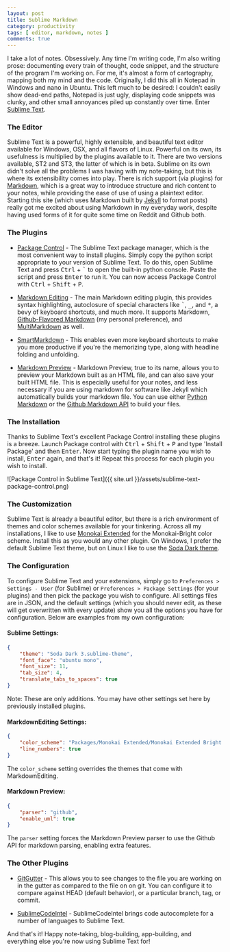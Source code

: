 ```yaml
---
layout: post
title: Sublime Markdown
category: productivity
tags: [ editor, markdown, notes ] 
comments: true
---
```


I take a lot of notes. Obsessively. Any time I'm writing code, I'm also writing prose: documenting every train of thought, code snippet, and the structure of the program I'm working on. For me, it's almost a form of cartography, mapping both my mind and the code. Originally, I did this all in Notepad in Windows and nano in Ubuntu. This left much to be desired: I couldn't easily show dead-end paths, Notepad is just ugly, displaying code snippets was clunky, and other small annoyances piled up constantly over time. Enter [Sublime Text](https://www.sublimetext.com/).

### The Editor

Sublime Text is a powerful, highly extensible, and beautiful text editor available for Windows, OSX, and all flavors of Linux. Powerful on its own, its usefulness is multiplied by the plugins available to it. There are two versions available, ST2 and ST3, the latter of which is in beta. Sublime on its own didn't solve all the problems I was having with my note-taking, but this is where its extensibility comes into play. 
There is rich support (via plugins) for [Markdown](https://help.github.com/articles/markdown-basics/), which is a great way to introduce structure and rich content to your notes, while providing the ease of use of using a plaintext editor. Starting this site (which uses Markdown built by [Jekyll](http://jekyllrb.com) to format posts) really got me excited about using Markdown in my everyday work, despite having used forms of it for quite some time on Reddit and Github both. 

### The Plugins

* [Package Control](http://wbond.net/sublime_packages/package_control) - The Sublime Text package manager, which is the most convenient way to install plugins. Simply copy the python script appropriate to your version of Sublime Text. To do this, open Sublime Text and press <kbd>Ctrl</kbd> + <kbd>`</kbd> to open the built-in python console. Paste the script and press <kbd>Enter</kbd> to run it. You can now access Package Control with <kbd>Ctrl</kbd> + <kbd>Shift</kbd> + <kbd>P</kbd>.

* [Markdown Editing](https://github.com/SublimeText-Markdown/MarkdownEditing) - The main Markdown editing plugin, this provides syntax highlighting, autoclosure of special characters like <kbd>`</kbd>, <kbd>_</kbd>, and <kbd>*</kbd>, a bevy of keyboard shortcuts, and much more. It supports Markdown, [Github-Flavored Markdown](https://help.github.com/articles/github-flavored-markdown/) (my personal preference), and [MultiMarkdown](http://en.wikipedia.org/wiki/MultiMarkdown) as well. 

* [SmartMarkdown](https://github.com/demon386/SmartMarkdown) - This enables even more keyboard shortcuts to make you more productive if you're the memorizing type, along with headline folding and unfolding. 

* [Markdown Preview](https://github.com/revolunet/sublimetext-markdown-preview) - Markdown Preview, true to its name, allows you to preview your Markdown built as an HTML file, and can also save your built HTML file. This is especially useful for your notes, and less necessary if you are using markdown for software like Jekyll which automatically builds your markdown file. You can use either [Python Markdown](https://pythonhosted.org/Markdown/) or the [Github Markdown API](https://developer.github.com/v3/markdown/) to build your files. 

### The Installation

Thanks to Sublime Text's excellent Package Control installing these plugins is a breeze. Launch Package control with <kbd>Ctrl</kbd> + <kbd>Shift</kbd> + <kbd>P</kbd> and type 'Install Package' and then <kbd>Enter</kbd>. Now start typing the plugin name you wish to install, <kbd>Enter</kbd> again, and that's it! Repeat this process for each plugin you wish to install. 

![Package Control in Sublime Text]({{ site.url }}/assets/sublime-text-package-control.png)

### The Customization

Sublime Text is already a beautiful editor, but there is a rich environment of themes and color schemes available for your tinkering. Across all my installations, I like to use [Monokai Extended](https://github.com/jonschlinkert/sublime-monokai-extended) for the Monokai-Bright color scheme. Install this as you would any other plugin. On Windows, I prefer the default Sublime Text theme, but on Linux I like to use the [Soda Dark theme](http://buymeasoda.github.io/soda-theme/). 

### The Configuration

To configure Sublime Text and your extensions, simply go to `Preferences > Settings - User` (for Sublime) or `Preferences > Package Settings` (for your plugins) and then pick the package you wish to configure. All settings files are in JSON, and the default settings (which you should never edit, as these will get overwritten with every update) show you all the options you have for configuration. Below are examples from my own configuration:

#### Sublime Settings:

```json
{
    "theme": "Soda Dark 3.sublime-theme",
    "font_face": "ubuntu mono", 
    "font_size": 11,
    "tab_size": 4, 
    "translate_tabs_to_spaces": true
}
```

Note: These are only additions. You may have other settings set here by previously installed plugins. 

#### MarkdownEditing Settings:

```json
{
    "color_scheme": "Packages/Monokai Extended/Monokai Extended Bright.tmTheme",
    "line_numbers": true
}
```
 
The `color_scheme` setting overrides the themes that come with MarkdownEditing. 

#### Markdown Preview:

```json
{
    "parser": "github", 
    "enable_uml": true 
}
```

The `parser` setting forces the Markdown Preview parser to use the Github API for markdown parsing, enabling extra features. 

### The Other Plugins

* [GitGutter](http://www.jisaacks.com/gitgutter) - This allows you to see changes to the file you are working on in the gutter as compared to the file on on git. You can configure it to compare against HEAD (default behavior), or a particular branch, tag, or commit. 

* [SublimeCodeIntel](http://sublimecodeintel.github.io/SublimeCodeIntel/) - SublimeCodeIntel brings code autocomplete for a number of languages to Sublime Text. 

And that's it! Happy note-taking, blog-building, app-building, and everything else you're now using Sublime Text for!